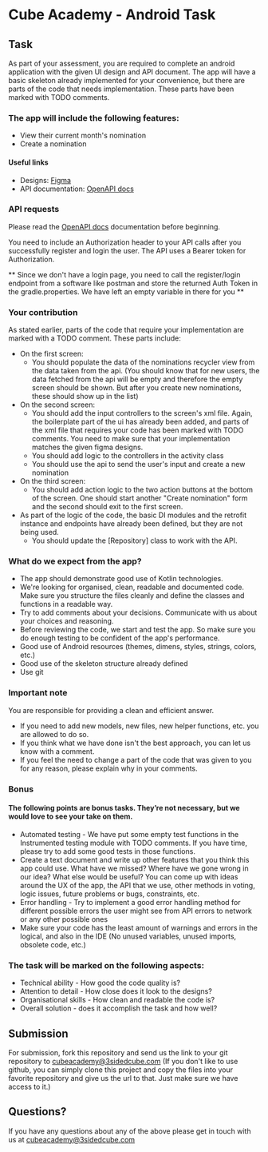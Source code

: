 # Cube Academy - Android Task

## Task

As part of your assessment, you are required to complete an android application with the given UI design and API document. The app will have a basic skeleton already implemented for your convenience, but there are parts of the code that needs implementation. These parts have been marked with TODO comments.

### The app will include the following features:

-	View their current month's nomination
-	Create a nomination

#### Useful links
- Designs: [Figma](https://www.figma.com/file/BAOzJacpI4IemeawyFlw5j/Mobile-Mini-Task-flow?type=design&node-id=2818-8902&mode=design&t=31N76gmtRrCVHnj9-4)
- API documentation: [OpenAPI docs](https://cube-academy-api.cubeapis.com/docs)

### API requests

Please read the [OpenAPI docs](https://cube-academy-api.cubeapis.com/docs) documentation before beginning.

You need to include an Authorization header to your API calls after you successfully register and login the user. The API uses a Bearer token for Authorization.

** Since we don't have a login page, you need to call the register/login endpoint from a software like postman and store the returned Auth Token in the gradle.properties. We have left an empty variable in there for you **

### Your contribution
As stated earlier, parts of the code that require your implementation are marked with a TODO comment. These parts include:
- On the first screen:
  - You should populate the data of the nominations recycler view from the data taken from the api. (You should know that for new users, the data fetched from the api will be empty and therefore the empty screen should be shown. But after you create new nominations, these should show up in the list)
- On the second screen:
  - You should add the input controllers to the screen's xml file. Again, the boilerplate part of the ui has already been added, and parts of the xml file that requires your code has been marked with TODO comments. You need to make sure that your implementation matches the given figma designs. 
  - You should add logic to the controllers in the activity class
  - You should use the api to send the user's input and create a new nomination
- On the third screen:
  - You should add action logic to the two action buttons at the bottom of the screen. One should start another "Create nomination" form and the second should exit to the first screen. 
- As part of the logic of the code, the basic DI modules and the retrofit instance and endpoints have already been defined, but they are not being used. 
  - You should update the [Repository] class to work with the API.

### What do we expect from the app? 
- The app should demonstrate good use of Kotlin technologies. 
- We're looking for organised, clean, readable and documented code. Make sure you structure the files cleanly and define the classes and functions in a readable way. 
- Try to add comments about your decisions. Communicate with us about your choices and reasoning. 
- Before reviewing the code, we start and test the app. So make sure you do enough testing to be confident of the app's performance. 
- Good use of Android resources (themes, dimens, styles, strings, colors, etc.)
- Good use of the skeleton structure already defined
- Use git

### Important note
You are responsible for providing a clean and efficient answer. 
- If you need to add new models, new files, new helper functions, etc. you are allowed to do so. 
- If you think what we have done isn't the best approach, you can let us know with a comment. 
- If you feel the need to change a part of the code that was given to you for any reason, please explain why in your comments.  

### Bonus
#### The following points are bonus tasks. They’re not necessary, but we would love to see your take on them. 
- Automated testing - We have put some empty test functions in the Instrumented testing module with TODO comments. If you have time, please try to add some good tests in those functions.  
- Create a text document and write up other features that you think this app could use. What have we missed? Where have we gone wrong in our idea? What else would be useful? You can come up with ideas around the UX of the app, the API that we use, other methods in voting, logic issues, future problems or bugs, constraints, etc. 
- Error handling - Try to implement a good error handling method for different possible errors the user might see from API errors to network or any other possible ones 
- Make sure your code has the least amount of warnings and errors in the logical, and also in the IDE (No unused variables, unused imports, obsolete code, etc.)

### The task will be marked on the following aspects:
-	Technical ability - How good the code quality is?
-	Attention to detail - How close does it look to the designs?
-	Organisational skills - How clean and readable the code is? 
-	Overall solution - does it accomplish the task and how well?

## Submission
For submission, fork this repository and send us the link to your git repository to [cubeacademy@3sidedcube.com](mailto:cubeacademy@3sidedcube.com?subject=Cube%20Academy%20Test)
(If you don't like to use github, you can simply clone this project and copy the files into your favorite repository and give us the url to that. Just make sure we have access to it.)

## Questions?

If you have any questions about any of the above please get in touch with us at [cubeacademy@3sidedcube.com](mailto:cubeacademy@3sidedcube.com?subject=Cube%20Academy%20Test)



